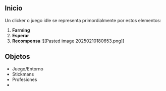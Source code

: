 ## Inicio
Un clicker o juego idle se representa primordialmente por estos elementos:
1. **Farming**
2. **Esperar**
3. **Recompensa**
![[Pasted image 20250210180653.png]]
## Objetos

* Juego/Entorno 
* Stickmans
* Profesiones
* 





